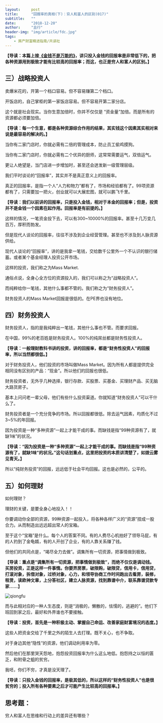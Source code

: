```yaml
---
layout:     post
title:      "回报率的真相(下)：穷人和富人的区别(017)"
subtitle:   ""
date:       "2018-12-20"
author:     "且行"
header-img: "img/article/fdc.jpg"
tags:
    - 房产财富精进指南/共读社
---
```

**【导读：本篇上接[《金钱不是万能的》](/2018/12/20/gds016/)，讲只投入金钱的回报率是非常低下的，把各种资源用到极致才能有比较高的回报率；而这，也正是穷人和富人的区别。】**

## 三）战略投资人

卖爆米花的，开第一个档口容易。但不容易赚第二个档口。

开饭店的，自己掌柜的第一家饭店容易。但不容易开第二家分店。

这个就是社会现实。当你生意加倍时，你并不仅仅是 “资金量”加倍。而是所有的资源都必须要加倍。

**【导读：每一个生意，都是各种资源综合作用的结果，其实钱这个因素其实相对来说是最容易的解决的。】**

当你有二家门店时，你就必需有二倍的管理成本，防止员工偷鸡摸狗。

当你有二家门店时，你就必需有二个优异的厨师，这常常需要运气，双倍运气。

更让人绝望是，当门店进一步增加时，甚至还会迸发新一级管理层级。

我们平时谈论的“回报率”，其实并不是真正意义上的回报率。

真正的回报率，是指一个人“人力和物力”都有了，市场和经验都有了。99项资源都有了，只需要加一把火，创业就可以大展宏图，就可以鹏飞千里。

**【导读：我们以前讲的回报率，只是投入金钱，相对于本金的回报率；但是，投资并不是金钱一个因素在起作用。回报率是有前提的。】**

这样的情况，一笔资金投下去，可以有300~10000%的回报率。甚至十几万变几百万，厚积而勃发。

但是现代人谈论的回报率，往往不涉及到企业经营管理。甚至也不涉及到人脉资源供给。

现代人谈论的“回报率”，讲的是我拿一笔钱，交给数千公里外一个不认识的银行储蓄。或者某个基金经理人投资公开市场。

这样的投资，我们称之为Mass Market.

通俗点说，全身心全方位的资源投入的，我们可以称之为“战略投资人”。

而纯粹给你一笔钱，其他什么事都不管的。我们称之为“财务投资人”。

财务投资人的Mass Market回报是很低的。在PE界也没有地位。

## 四）财务投资人

财务投资人，指的是我纯粹出一笔钱，其他什么事也不管。而要求回报。

在中国，99%的老百姓是财务投资人。100%的纯屌丝都是财务性投资人。

**【导读：一般理财教科书讲的投资，讲的回报率，都是“财务性投资人”的回报率，所以当然都很低。】**

对于财务投资人，他们投资的市场叫做Mass Market。因为所有人都是提供完全相同没有区别的产品：“现金”。所以他们的回报也很低。

财务投资者，无外乎几种选择，银行存款、买股票、买基金、买理财产品、买无脑大路货房子。

基本上问问老一辈父母，他们有些什么投资渠道。你就知道“财务投资人”可以干什么了。

财务投资者是一个充分竞争的市场。所以回报都很低。除去运气因素，均质化不过3~5%的年回报。

因为投资是一种“多种资源”一起上才能干成的事。而缺钱是指“99种资源有了，就缺1味”的状况。

**【导读：“因为投资是一种“多种资源”一起上才能干成的事。而缺钱是指“99种资源有了，就缺1味”的状况。”这句话划重点，这里把投资的本质讲清楚了，如拨云雾见青天。】**

所以“纯财务投资”的回报，远远低于社会平均回报。这也是必然的，公平的。

## 五）如何理财

如何理财？

理财的关键，是要全身心地投入！！

你要调动你全部的资源，99种资源一起投入，将各种各样广义的“资源”捏成一股合力。从而制造出远远超出常人的宝箱。

至于这个“宝箱”是什么。每个人的答案不同。有的人费尽心机拍好了领导马屁，有的人钓到了金龟婿，有的人开创了企业，有的人靠关系赚了钱。

但他们的共同点是，“竭尽全力去做”。调集所有一切资源，把事情做到极致。

**【导读：重点是“调集所有一切资源，把事情做到极致”，而绝不仅仅是调动钱。买房投资，正是这样一件事情。你要弄房票，破限购，破限贷，信用卡，信用贷，打滚对象，拆借对象，过桥对象，心力，和领导协商工作时间跑出去看房，装修，租赁，读欧神文章，上分答社区，建立人脉资源，找到靠谱中介，联系靠谱贷款专家……】**

![qiongfu](http://upload-images.jianshu.io/upload_images/3836857-ee43d488ef86d258.jpg?imageMogr2/auto-orient/strip%7CimageView2/2/w/1240)

而与此相对应的一种人生态度，则是“消极的，懒散的，怯懦的，逃避的”。他们下班回到家之后，最好和外界谁也不要接触。

**【导读：投资，首先是一种积极主动、掌握自己命运、改善家庭财富境况的态度。】**

这些人把资金交给了千里之外的陌生人去打理。既不关心，也不争取。

对于身边其他“隐性”的资源，他们调动利用率为零。

然后他们在那里哭天怨地，抱怨投资回报率为什么这么地低。抱怨持之以恒的匮乏，和附骨之蛆的贫穷。

我呸，你们不穷，才真是没天理了。

**【导读：只投入金钱的回报率，是极其低的，所以这样的“财务性投资人”也是很贫穷的；投入所有各种要素之后才可能产生比较高的回报率。】**

## 思考题：

穷人和富人在思维和行动上的差异还有哪些？
